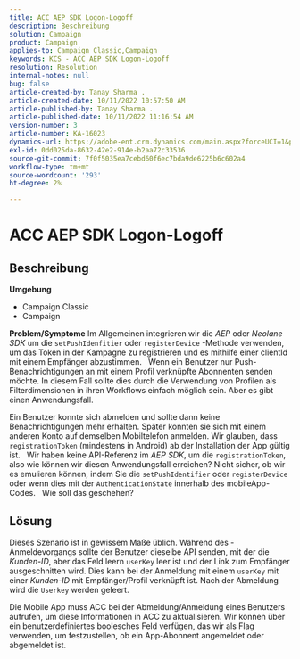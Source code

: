 ```yaml
---
title: ACC AEP SDK Logon-Logoff
description: Beschreibung
solution: Campaign
product: Campaign
applies-to: Campaign Classic,Campaign
keywords: KCS - ACC AEP SDK Logon-Logoff
resolution: Resolution
internal-notes: null
bug: false
article-created-by: Tanay Sharma .
article-created-date: 10/11/2022 10:57:50 AM
article-published-by: Tanay Sharma .
article-published-date: 10/11/2022 11:16:54 AM
version-number: 3
article-number: KA-16023
dynamics-url: https://adobe-ent.crm.dynamics.com/main.aspx?forceUCI=1&pagetype=entityrecord&etn=knowledgearticle&id=2db7de86-5349-ed11-bba2-0022480868ff
exl-id: 0dd025da-8632-42e2-914e-b2aa72c33536
source-git-commit: 7f0f5035ea7cebd60f6ec7bda9de6225b6c602a4
workflow-type: tm+mt
source-wordcount: '293'
ht-degree: 2%

---
```


# ACC AEP SDK Logon-Logoff

## Beschreibung

<b>Umgebung</b>
- Campaign Classic
- Campaign



<b>Problem/Symptome</b>
Im Allgemeinen integrieren wir die *AEP* oder *Neolane SDK* um die `setPushIdenfitier` oder `registerDevice` -Methode verwenden, um das Token in der Kampagne zu registrieren und es mithilfe einer clientId mit einem Empfänger abzustimmen.
 
Wenn ein Benutzer nur Push-Benachrichtigungen an mit einem Profil verknüpfte Abonnenten senden möchte. In diesem Fall sollte dies durch die Verwendung von Profilen als Filterdimensionen in ihren Workflows einfach möglich sein. Aber es gibt einen Anwendungsfall.

Ein Benutzer konnte sich abmelden und sollte dann keine Benachrichtigungen mehr erhalten. Später konnten sie sich mit einem anderen Konto auf demselben Mobiltelefon anmelden. Wir glauben, dass `registrationToken` (mindestens in Android) ab der Installation der App gültig ist.
 
Wir haben keine API-Referenz im *AEP SDK*, um die `registrationToken`, also wie können wir diesen Anwendungsfall erreichen? Nicht sicher, ob wir es emulieren können, indem Sie die `setPushIdentifier` oder `registerDevice` oder wenn dies mit der `AuthenticationState` innerhalb des mobileApp-Codes.
 
Wie soll das geschehen?


## Lösung


Dieses Szenario ist in gewissem Maße üblich. Während des -Anmeldevorgangs sollte der Benutzer dieselbe API senden, mit der die *Kunden-ID*, aber das Feld leern `userKey` leer ist und der Link zum Empfänger ausgeschnitten wird. Dies kann bei der Anmeldung mit einem `userKey` mit einer *Kunden-ID* mit Empfänger/Profil verknüpft ist. Nach der Abmeldung wird die `Userkey` werden geleert.

Die Mobile App muss ACC bei der Abmeldung/Anmeldung eines Benutzers aufrufen, um diese Informationen in ACC zu aktualisieren. Wir können über ein benutzerdefiniertes boolesches Feld verfügen, das wir als Flag verwenden, um festzustellen, ob ein App-Abonnent angemeldet oder abgemeldet ist.
